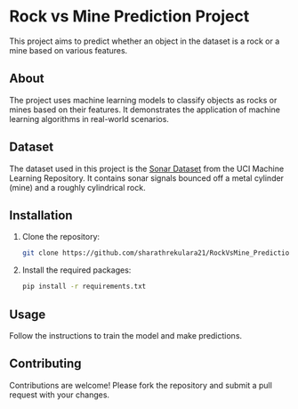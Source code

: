 # Rock vs Mine Prediction Project

This project aims to predict whether an object in the dataset is a rock or a mine based on various features.
## About

The project uses machine learning models to classify objects as rocks or mines based on their features. It demonstrates the application of machine learning algorithms in real-world scenarios.

## Dataset

The dataset used in this project is the [Sonar Dataset](https://archive.ics.uci.edu/ml/datasets/Connectionist+Bench+(Sonar,+Mines+vs.+Rocks)) from the UCI Machine Learning Repository. It contains sonar signals bounced off a metal cylinder (mine) and a roughly cylindrical rock.

## Installation

1. Clone the repository:

   ```bash
   git clone https://github.com/sharathrekulara21/RockVsMine_Prediction
   ```
2. Install the required packages:
     ```bash
     pip install -r requirements.txt
     ```
## Usage
Follow the instructions to train the model and make predictions.

## Contributing
Contributions are welcome! Please fork the repository and submit a pull request with your changes.
